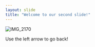 ```yaml
---
layout: slide
title: "Welcome to our second slide!"
---
```

![IMG_2170](https://user-images.githubusercontent.com/33842374/123556680-96aed200-d75a-11eb-9997-a0f48de40be3.jpg)

Use the left arrow to go back!
